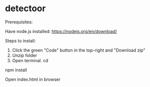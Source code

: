 # detectoor

Prerequisites:

Have node.js installed: https://nodejs.org/en/download/

Steps to install:

1. Click the green "Code" button in the top-right and "Download zip"
2. Unzip folder
3. Open terminal. cd 


npm install 

Open index.html in browser 
